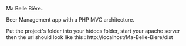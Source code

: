 Ma Belle Bière..

Beer Management app with a PHP MVC architecture.

Put the project's folder into your htdocs folder, start your apache server then the url should look like this : http://localhost/Ma-Belle-Biere/dist
